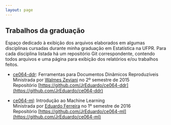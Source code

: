 ```yaml
---
layout: page
---
```


## Trabalhos da graduação ##

Espaço dedicado à exibição dos arquivos elaborados em algumas
disciplinas cursadas durante minha graduação em Estatística na
UFPR. Para cada disciplina listada há um repositório Git correspondente,
contendo todos arquivos e uma página para exibição dos relatórios e/ou
trabalhos feitos.

* [ce064-ddr]: Ferramentas para Documentos Dinâmicos Reproduzíveis \
  Ministrada por [Walmes Zeviani] no 2º semestre de 2015\
  Repositório [https://github.com/JrEduardo/ce064-ddr](https://github.com/JrEduardo/ce064-ddr)

* [ce064-ml]: Introdução ao Machine Learning \
  Ministrada por [Eduardo Ferreira] no 1º semestre de 2016\
  Repositório [https://github.com/JrEduardo/ce064-ml](https://github.com/JrEduardo/ce064-ml)

<!--------------------------------------------- -->
[ce064-ddr]: https://jreduardo.github.io/ce064-ddr
[Walmes Zeviani]: http://www.leg.ufpr.br/doku.php/pessoais:walmes
[ce064-ml]: https://jreduardo.github.io/ce064-ml
[Eduardo Ferreira]: http://www.leg.ufpr.br/doku.php/pessoais:e.ferreira
